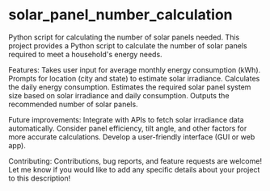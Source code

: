 # solar_panel_number_calculation
Python script for calculating the number of solar panels needed.
This project provides a Python script to calculate the number of solar panels required to meet a household's energy needs.

Features:
Takes user input for average monthly energy consumption (kWh).
Prompts for location (city and state) to estimate solar irradiance.
Calculates the daily energy consumption.
Estimates the required solar panel system size based on solar irradiance and daily consumption.
Outputs the recommended number of solar panels.

Future improvements:
Integrate with APIs to fetch solar irradiance data automatically.
Consider panel efficiency, tilt angle, and other factors for more accurate calculations.
Develop a user-friendly interface (GUI or web app).

Contributing:
Contributions, bug reports, and feature requests are welcome!
Let me know if you would like to add any specific details about your project to this description!
